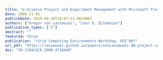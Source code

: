 ```yaml
---
title: "e-Science Project and Experiment Management with Microsoft Project"
date: 2008-11-01
publishDate: 2019-08-28T18:07:51.902406Z
authors: ["Gregor von Laszewski", "Leor E. Dilmanian"]
publication_types: ["1"]
abstract: ""
featured: false
publication: "*Grid Computing Environments Workshop, GCE'08*"
url_pdf: "https://laszewski.github.io/papers/vonLaszewski-08-project-ieee.pdf"
doi: "10.1109/GCE.2008.4738449"
---
```



